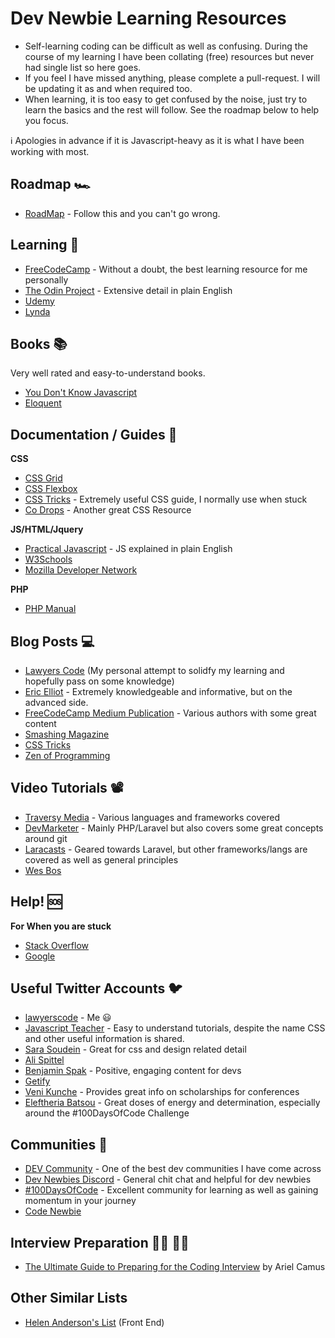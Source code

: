 # Dev Newbie Learning Resources

- Self-learning coding can be difficult as well as confusing. During the course of my learning I have been collating (free) resources but never had single list so here goes.
- If you feel I have missed anything, please complete a pull-request. I will be updating it as and when required too.
- When learning, it is too easy to get confused by the noise, just try to learn the basics and the rest will follow. See the roadmap below to help you focus.

ℹ️ Apologies in advance if it is Javascript-heavy as it is what I have been working with most.

## Roadmap 🏎️
- [RoadMap](https://github.com/kamranahmedse/developer-roadmap) - Follow this and you can't go wrong.

## Learning 🤹

- [FreeCodeCamp](http://freecodecamp.org) - Without a doubt, the best learning resource for me personally
- [The Odin Project](https://www.theodinproject.com/) - Extensive detail in plain English
- [Udemy](https://www.udemy.com)
- [Lynda](https://lynda.com)

## Books 📚

Very well rated and easy-to-understand books.

- [You Don't Know Javascript](https://github.com/getify/You-Dont-Know-JS)
- [Eloquent](https://eloquentjavascript.net/)

## Documentation / Guides 📂

**CSS**
- [CSS Grid](http://cssgridgarden.com/)
- [CSS Flexbox](https://flexboxfroggy.com/)
- [CSS Tricks](https://css-tricks.com/) - Extremely useful CSS guide, I normally use when stuck
- [Co Drops](https://tympanus.net/codrops/css_reference/) - Another great CSS Resource

**JS/HTML/Jquery**
- [Practical Javascript](https://watchandcode.com/p/practical-javascript) - JS explained in plain English
- [W3Schools](https://www.w3schools.com/)
- [Mozilla Developer Network](https://developer.mozilla.org/en-US/)

**PHP**
- [PHP Manual](http://php.net/manual/en/index.php)

## Blog Posts 💻
- [Lawyers Code](https://lawyerscode.co.uk/blog) (My personal attempt to solidfy my learning and hopefully pass on some knowledge)
- [Eric Elliot](https://medium.com/@_ericelliott/latest) - Extremely knowledgeable and informative, but on the advanced side.
- [FreeCodeCamp Medium Publication](https://medium.freecodecamp.org/) - Various authors with some great content
- [Smashing Magazine](https://www.smashingmagazine.com/)
- [CSS Tricks](https://css-tricks.com/)
- [Zen of Programming](https://zen-of-programming.com/)

## Video Tutorials 📽️
- [Traversy Media](https://www.youtube.com/user/TechGuyWeb) - Various languages and frameworks covered
- [DevMarketer](https://www.youtube.com/channel/UC6kwT7-jjZHHF1s7vCfg2CA) - Mainly PHP/Laravel but also covers some great concepts around git
- [Laracasts](https://laracasts.com) - Geared towards Laravel, but other frameworks/langs are covered as well as general principles
- [Wes Bos](https://wesbos.com)

## Help! 🆘

**For When you are stuck**

- [Stack Overflow](https://stackoverflow.com/)
- [Google](https://google.com)

##  Useful Twitter Accounts 🐦
- [lawyerscode](https://twitter.com/lawyerscode) - Me 😃
- [Javascript Teacher](https://twitter.com/js_tut) - Easy to understand tutorials, despite the name CSS and other useful information is shared.
- [Sara Soudein](https://twitter.com/SaraSoueidan) - Great for css and design related detail
- [Ali Spittel](https://twitter.com/ASpittel)
- [Benjamin Spak](https://twitter.com/benjaminspak) - Positive, engaging content for devs
- [Getify](https://twitter.com/getify)
- [Veni Kunche](https://twitter.com/venikunche) - Provides great info on scholarships for conferences
- [Eleftheria Batsou](https://twitter.com/BatsouElef) - Great doses of energy and determination, especially around the #100DaysOfCode Challenge

## Communities 🏢

- [DEV Community](https://dev.to/) - One of the best dev communities I have come across
- [Dev Newbies Discord](https://discord.gg/n7JNnK2) - General chit chat and helpful for dev newbies
- [#100DaysOfCode](https://www.100daysofcode.com/) - Excellent community for learning as well as gaining momentum in your journey
- [Code Newbie](https://www.codenewbie.org/)

## Interview Preparation 👨‍💻 👩‍💻

- [The Ultimate Guide to Preparing for the Coding Interview](https://medium.freecodecamp.org/the-ultimate-guide-to-preparing-for-the-coding-interview-183251ee36c9) by Ariel Camus

## Other Similar Lists
- [Helen Anderson's List](https://dev.to/helenanders26/resources-for-front-end-beginners-274a) (Front End)
